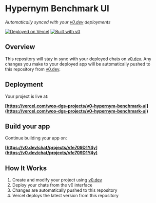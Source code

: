 # Hypernym Benchmark UI

*Automatically synced with your [v0.dev](https://v0.dev) deployments*

[![Deployed on Vercel](https://img.shields.io/badge/Deployed%20on-Vercel-black?style=for-the-badge&logo=vercel)](https://vercel.com/woo-dgs-projects/v0-hypernym-benchmark-ui)
[![Built with v0](https://img.shields.io/badge/Built%20with-v0.dev-black?style=for-the-badge)](https://v0.dev/chat/projects/vfe709D1Y4y)

## Overview

This repository will stay in sync with your deployed chats on [v0.dev](https://v0.dev).
Any changes you make to your deployed app will be automatically pushed to this repository from [v0.dev](https://v0.dev).

## Deployment

Your project is live at:

**[https://vercel.com/woo-dgs-projects/v0-hypernym-benchmark-ui](https://vercel.com/woo-dgs-projects/v0-hypernym-benchmark-ui)**

## Build your app

Continue building your app on:

**[https://v0.dev/chat/projects/vfe709D1Y4y](https://v0.dev/chat/projects/vfe709D1Y4y)**

## How It Works

1. Create and modify your project using [v0.dev](https://v0.dev)
2. Deploy your chats from the v0 interface
3. Changes are automatically pushed to this repository
4. Vercel deploys the latest version from this repository